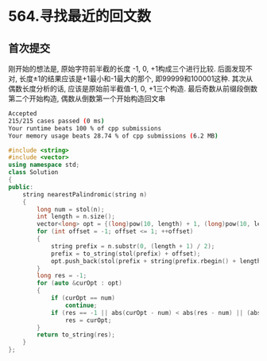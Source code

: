 # 564.寻找最近的回文数

## 首次提交

刚开始的想法是, 原始字符前半截的长度 -1, 0, +1构成三个进行比较. 后面发现不对, 长度±1的结果应该是+1最小和-1最大的那个, 即99999和100001这种. 其次从偶数长度分析的话, 应该是原始前半截值-1, 0, +1三个构造. 最后奇数从前缀段倒数第二个开始构造, 偶数从倒数第一个开始构造回文串

```sh
Accepted
215/215 cases passed (0 ms)
Your runtime beats 100 % of cpp submissions
Your memory usage beats 28.74 % of cpp submissions (6.2 MB)
```

```c++
#include <string>
#include <vector>
using namespace std;
class Solution
{
public:
    string nearestPalindromic(string n)
    {
        long num = stol(n);
        int length = n.size();
        vector<long> opt = {(long)pow(10, length) + 1, (long)pow(10, length - 1) - 1};
        for (int offset = -1; offset <= 1; ++offset)
        {
            string prefix = n.substr(0, (length + 1) / 2);
            prefix = to_string(stol(prefix) + offset);
            opt.push_back(stol(prefix + string(prefix.rbegin() + length % 2, prefix.rend())));
        }
        long res = -1;
        for (auto &curOpt : opt)
        {
            if (curOpt == num)
                continue;
            if (res == -1 || abs(curOpt - num) < abs(res - num) || (abs(curOpt - num) == abs(res - num) && curOpt < res))
                res = curOpt;
        }
        return to_string(res);
    }
};
```
